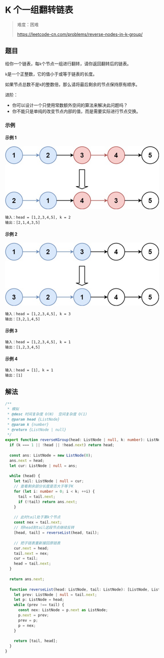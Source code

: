 # K 个一组翻转链表

> 难度：困难
>
> https://leetcode-cn.com/problems/reverse-nodes-in-k-group/

## 题目

给你一个链表，每`k`个节点一组进行翻转，请你返回翻转后的链表。

`k`是一个正整数，它的值小于或等于链表的长度。

如果节点总数不是`k`的整数倍，那么请将最后剩余的节点保持原有顺序。

进阶：

- 你可以设计一个只使用常数额外空间的算法来解决此问题吗？
- 你不能只是单纯的改变节点内部的值，而是需要实际进行节点交换。

### 示例

#### 示例 1

![reverse-nodes-in-k-group-1](../../assets/images/problemset/reverse-nodes-in-k-group-1.jpg)

```
输入：head = [1,2,3,4,5], k = 2
输出：[2,1,4,3,5]
```

#### 示例 2

![reverse-nodes-in-k-group-2](../../assets/images/problemset/reverse-nodes-in-k-group-2.jpg)

```
输入：head = [1,2,3,4,5], k = 3
输出：[3,2,1,4,5]
```

#### 示例 3

```
输入：head = [1,2,3,4,5], k = 1
输出：[1,2,3,4,5]
```

#### 示例 4

```
输入：head = [1], k = 1
输出：[1]
```

## 解法

```typescript
/**
 * 模拟
 * @desc 时间复杂度 O(N)  空间复杂度 O(1)
 * @param head {ListNode}
 * @param k {number}
 * @return {ListNode | null}
 */
export function reverseKGroup(head: ListNode | null, k: number): ListNode | null {
  if (k === 1 || !head || !head.next) return head;

  const ans: ListNode = new ListNode(0);
  ans.next = head;
  let cur: ListNode | null = ans;

  while (head) {
    let tail: ListNode | null = cur;
    // 查看剩余部分长度是否大于等于K
    for (let i: number = 0; i < k; ++i) {
      tail = tail.next;
      if (!tail) return ans.next;
    }

    // 此时tail处于第k个节点
    const nex = tail.next;
    // 将head到tail这段节点继续反转
    [head, tail] = reverseList(head, tail);

    // 把子链表重新接回原链表
    cur.next = head;
    tail.next = nex;
    cur = tail;
    head = tail.next;
  }

  return ans.next;

  function reverseList(head: ListNode, tail: ListNode): [ListNode, ListNode] {
    let prev: ListNode | null = tail.next;
    let p: ListNode = head;
    while (prev !== tail) {
      const nex: ListNode = p.next as ListNode;
      p.next = prev;
      prev = p;
      p = nex;
    }

    return [tail, head];
  }
}
```

